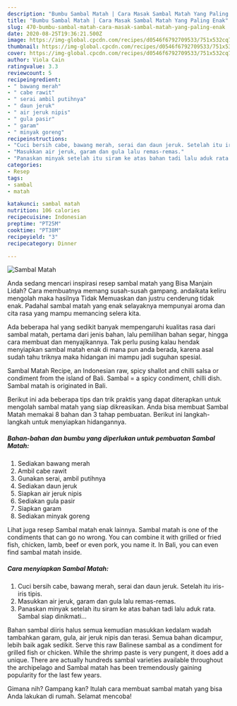 ```yaml
---
description: "Bumbu Sambal Matah | Cara Masak Sambal Matah Yang Paling Enak"
title: "Bumbu Sambal Matah | Cara Masak Sambal Matah Yang Paling Enak"
slug: 470-bumbu-sambal-matah-cara-masak-sambal-matah-yang-paling-enak
date: 2020-08-25T19:36:21.500Z
image: https://img-global.cpcdn.com/recipes/d0546f6792709533/751x532cq70/sambal-matah-foto-resep-utama.jpg
thumbnail: https://img-global.cpcdn.com/recipes/d0546f6792709533/751x532cq70/sambal-matah-foto-resep-utama.jpg
cover: https://img-global.cpcdn.com/recipes/d0546f6792709533/751x532cq70/sambal-matah-foto-resep-utama.jpg
author: Viola Cain
ratingvalue: 3.3
reviewcount: 5
recipeingredient:
- " bawang merah"
- " cabe rawit"
- " serai ambil putihnya"
- " daun jeruk"
- " air jeruk nipis"
- " gula pasir"
- " garam"
- " minyak goreng"
recipeinstructions:
- "Cuci bersih cabe, bawang merah, serai dan daun jeruk. Setelah itu iris-iris tipis."
- "Masukkan air jeruk, garam dan gula lalu remas-remas."
- "Panaskan minyak setelah itu siram ke atas bahan tadi lalu aduk rata. Sambal siap dinikmati..."
categories:
- Resep
tags:
- sambal
- matah

katakunci: sambal matah 
nutrition: 106 calories
recipecuisine: Indonesian
preptime: "PT25M"
cooktime: "PT38M"
recipeyield: "3"
recipecategory: Dinner

---
```



![Sambal Matah](https://img-global.cpcdn.com/recipes/d0546f6792709533/751x532cq70/sambal-matah-foto-resep-utama.jpg)

Anda sedang mencari inspirasi resep sambal matah yang Bisa Manjain Lidah? Cara membuatnya memang susah-susah gampang. andaikata keliru mengolah maka hasilnya Tidak Memuaskan dan justru cenderung tidak enak. Padahal sambal matah yang enak selayaknya mempunyai aroma dan cita rasa yang mampu memancing selera kita.

Ada beberapa hal yang sedikit banyak mempengaruhi kualitas rasa dari sambal matah, pertama dari jenis bahan, lalu pemilihan bahan segar, hingga cara membuat dan menyajikannya. Tak perlu pusing kalau hendak menyiapkan sambal matah enak di mana pun anda berada, karena asal sudah tahu triknya maka hidangan ini mampu jadi suguhan spesial.

Sambal Matah Recipe, an Indonesian raw, spicy shallot and chilli salsa or condiment from the island of Bali. Sambal = a spicy condiment, chilli dish. Sambal matah is originated in Bali.


Berikut ini ada beberapa tips dan trik praktis yang dapat diterapkan untuk mengolah sambal matah yang siap dikreasikan. Anda bisa membuat Sambal Matah memakai 8 bahan dan 3 tahap pembuatan. Berikut ini langkah-langkah untuk menyiapkan hidangannya.

<!--inarticleads1-->

##### Bahan-bahan dan bumbu yang diperlukan untuk pembuatan Sambal Matah:

1. Sediakan  bawang merah
1. Ambil  cabe rawit
1. Gunakan  serai, ambil putihnya
1. Sediakan  daun jeruk
1. Siapkan  air jeruk nipis
1. Sediakan  gula pasir
1. Siapkan  garam
1. Sediakan  minyak goreng


Lihat juga resep Sambal matah enak lainnya. Sambal matah is one of the condiments that can go no wrong. You can combine it with grilled or fried fish, chicken, lamb, beef or even pork, you name it. In Bali, you can even find sambal matah inside. 

<!--inarticleads2-->

##### Cara menyiapkan Sambal Matah:

1. Cuci bersih cabe, bawang merah, serai dan daun jeruk. Setelah itu iris-iris tipis.
1. Masukkan air jeruk, garam dan gula lalu remas-remas.
1. Panaskan minyak setelah itu siram ke atas bahan tadi lalu aduk rata. Sambal siap dinikmati...


Bahan sambal diiris halus semua kemudian masukkan kedalam wadah tambahkan garam, gula, air jeruk nipis dan terasi. Semua bahan dicampur, lebih baik agak sedikit. Serve this raw Balinese sambal as a condiment for grilled fish or chicken. While the shrimp paste is very pungent, it does add a unique. There are actually hundreds sambal varieties available throughout the archipelago and Sambal matah has been tremendously gaining popularity for the last few years. 

Gimana nih? Gampang kan? Itulah cara membuat sambal matah yang bisa Anda lakukan di rumah. Selamat mencoba!
